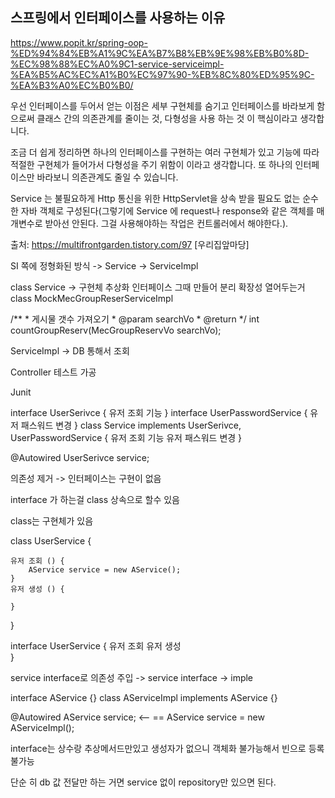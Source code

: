 ## 스프링에서 인터페이스를 사용하는 이유

https://www.popit.kr/spring-oop-%ED%94%84%EB%A1%9C%EA%B7%B8%EB%9E%98%EB%B0%8D-%EC%98%88%EC%A0%9C1-service-serviceimpl-%EA%B5%AC%EC%A1%B0%EC%97%90-%EB%8C%80%ED%95%9C-%EA%B3%A0%EC%B0%B0/

 우선 인터페이스를 두어서 얻는 이점은 세부 구현체를 숨기고 인터페이스를 바라보게 함으로써 클래스 간의 의존관계를 줄이는 것, 다형성을 사용 하는 것 이 핵심이라고 생각합니다.

조금 더 쉽게 정리하면 하나의 인터페이스를 구현하는 여러 구현체가 있고 기능에 따라 적절한 구현체가 들어가서 다형성을 주기 위함이 이라고 생각합니다. 또 하나의 인터페이스만 바라보니 의존관계도 줄일 수 있습니다.


Service 는 불필요하게 Http 통신을 위한 HttpServlet을 상속 받을 필요도 없는 순수한 자바 객체로 구성된다(그렇기에 Service 에 request나 response와 같은 객체를 매개변수로 받아선 안된다. 그걸 사용해야하는 작업은 컨트롤러에서 해야한다.).

출처: https://multifrontgarden.tistory.com/97 [우리집앞마당]





SI 쪽에 정형화된 방식 -> Service -> ServiceImpl 

class Service -> 구현체 추상화 인터페이스 그때 만들어 분리 
확장성 열어두는거 
class MockMecGroupReserServiceImpl

 /**
     * 게시물 갯수 가져오기
     * @param searchVo
     * @return
     */
    int countGroupReserv(MecGroupReservVo searchVo);

ServiceImpl -> DB 통해서 조회


Controller 테스트 가공 


Junit 


interface UserSerivce { 유저 조회 기능 }
interface UserPasswordService { 유저 패스워드 변경 }
class Service implements UserSerivce, UserPasswordService {
	유저 조회 기능 
	유저 패스워드 변경
}


@Autowired
UserSerivce service;

의존성 제거 -> 인터페이스는 구현이 없음 

interface 가 하는걸 class 상속으로 할수 있음

class는 구현체가 있음

class UserService {
	
	유저 조회 () {
		AService service = new AService();
	}
	유저 생성 () {

	}
}

interface UserService {
	유저 조회
	유저 생성	
}

service interface로 의존성 주입 -> service interface -> imple 


interface AService {}
class AServiceImpl implements AService {}


@Autowired
AService service;           <--  == AService service = new AServiceImpl();

interface는 상수랑 추상메서드만있고 생성자가 없으니 객체화 불가능해서 빈으로 등록 불가능


단순 히 db 값 전달만 하는 거면 service 없이 repository만 있으면 된다.